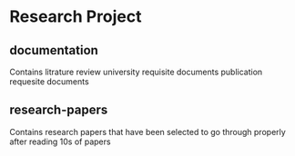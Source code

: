 # Research Project

## documentation

Contains litrature review university requisite documents publication requesite documents

## research-papers

Contains research papers that have been selected to go through properly after reading 10s of papers
